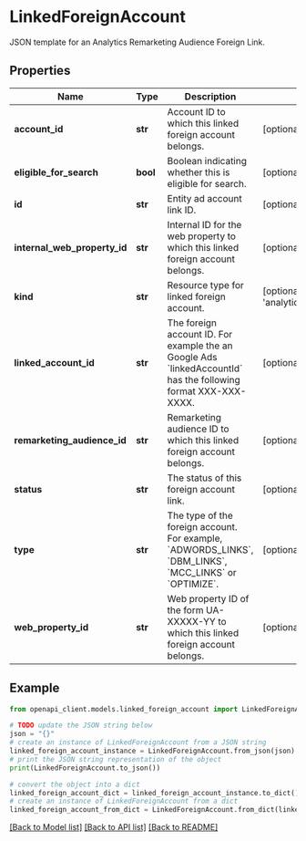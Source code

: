 # LinkedForeignAccount

JSON template for an Analytics Remarketing Audience Foreign Link.

## Properties

Name | Type | Description | Notes
------------ | ------------- | ------------- | -------------
**account_id** | **str** | Account ID to which this linked foreign account belongs. | [optional] 
**eligible_for_search** | **bool** | Boolean indicating whether this is eligible for search. | [optional] [readonly] 
**id** | **str** | Entity ad account link ID. | [optional] 
**internal_web_property_id** | **str** | Internal ID for the web property to which this linked foreign account belongs. | [optional] [readonly] 
**kind** | **str** | Resource type for linked foreign account. | [optional] [default to 'analytics#linkedForeignAccount']
**linked_account_id** | **str** | The foreign account ID. For example the an Google Ads &#x60;linkedAccountId&#x60; has the following format XXX-XXX-XXXX. | [optional] 
**remarketing_audience_id** | **str** | Remarketing audience ID to which this linked foreign account belongs. | [optional] 
**status** | **str** | The status of this foreign account link. | [optional] 
**type** | **str** | The type of the foreign account. For example, &#x60;ADWORDS_LINKS&#x60;, &#x60;DBM_LINKS&#x60;, &#x60;MCC_LINKS&#x60; or &#x60;OPTIMIZE&#x60;. | [optional] 
**web_property_id** | **str** | Web property ID of the form UA-XXXXX-YY to which this linked foreign account belongs. | [optional] 

## Example

```python
from openapi_client.models.linked_foreign_account import LinkedForeignAccount

# TODO update the JSON string below
json = "{}"
# create an instance of LinkedForeignAccount from a JSON string
linked_foreign_account_instance = LinkedForeignAccount.from_json(json)
# print the JSON string representation of the object
print(LinkedForeignAccount.to_json())

# convert the object into a dict
linked_foreign_account_dict = linked_foreign_account_instance.to_dict()
# create an instance of LinkedForeignAccount from a dict
linked_foreign_account_from_dict = LinkedForeignAccount.from_dict(linked_foreign_account_dict)
```
[[Back to Model list]](../README.md#documentation-for-models) [[Back to API list]](../README.md#documentation-for-api-endpoints) [[Back to README]](../README.md)


